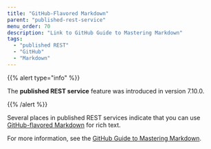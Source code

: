 ```yaml
---
title: "GitHub-Flavored Markdown"
parent: "published-rest-service"
menu_order: 70
description: "Link to GitHub Guide to Mastering Markdown"
tags:
  - "published REST"
  - "GitHub"
  - "Markdown"
---
```


{{% alert type="info" %}}

The **published REST service** feature was introduced in version 7.10.0.

{{% /alert %}}

Several places in published REST services indicate that you can use [GitHub-flavored Markdown](https://guides.github.com/features/mastering-markdown/#GitHub-flavored-markdown) for rich text.

For more information, see the [GitHub Guide to Mastering Markdown](https://guides.github.com/features/mastering-markdown/#GitHub-flavored-markdown).

